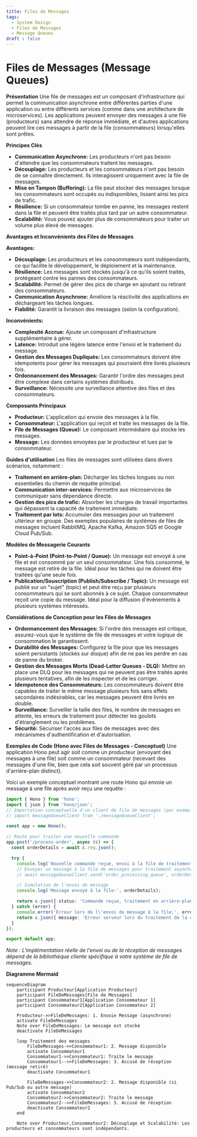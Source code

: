 ```yaml
---
title: Files de Messages
tags:
  - System Design
  - Files de Messages
  - Message Queues
draft : false
---
```


# Files de Messages (Message Queues)

**Présentation**
Une file de messages est un composant d'infrastructure qui permet la communication asynchrone entre différentes parties d'une application ou entre différents services (comme dans une architecture de microservices). Les applications peuvent envoyer des messages à une file (producteurs) sans attendre de réponse immédiate, et d'autres applications peuvent lire ces messages à partir de la file (consommateurs) lorsqu'elles sont prêtes.

**Principes Clés**
- **Communication Asynchrone:** Les producteurs n'ont pas besoin d'attendre que les consommateurs traitent les messages.
- **Découplage:** Les producteurs et les consommateurs n'ont pas besoin de se connaître directement. Ils interagissent uniquement avec la file de messages.
- **Mise en Tampon (Buffering):** La file peut stocker des messages lorsque les consommateurs sont occupés ou indisponibles, lissant ainsi les pics de trafic.
- **Résilience:** Si un consommateur tombe en panne, les messages restent dans la file et peuvent être traités plus tard par un autre consommateur.
- **Scalabilité:** Vous pouvez ajouter plus de consommateurs pour traiter un volume plus élevé de messages.

**Avantages et Inconvénients des Files de Messages**

**Avantages:**
- **Découplage:** Les producteurs et les consommateurs sont indépendants, ce qui facilite le développement, le déploiement et la maintenance.
- **Résilience:** Les messages sont stockés jusqu'à ce qu'ils soient traités, protégeant contre les pannes des consommateurs.
- **Scalabilité:** Permet de gérer des pics de charge en ajoutant ou retirant des consommateurs.
- **Communication Asynchrone:** Améliore la réactivité des applications en déchargeant les tâches longues.
- **Fiabilité:** Garantit la livraison des messages (selon la configuration).

**Inconvénients:**
- **Complexité Accrue:** Ajoute un composant d'infrastructure supplémentaire à gérer.
- **Latence:** Introduit une légère latence entre l'envoi et le traitement du message.
- **Gestion des Messages Dupliqués:** Les consommateurs doivent être idempotents pour gérer les messages qui pourraient être livrés plusieurs fois.
- **Ordonnancement des Messages:** Garantir l'ordre des messages peut être complexe dans certains systèmes distribués.
- **Surveillance:** Nécessite une surveillance attentive des files et des consommateurs.

**Composants Principaux**
- **Producteur:** L'application qui envoie des messages à la file.
- **Consommateur:** L'application qui reçoit et traite les messages de la file.
- **File de Messages (Queue):** Le composant intermédiaire qui stocke les messages.
- **Message:** Les données envoyées par le producteur et lues par le consommateur.

**Guides d'utilisation**
Les files de messages sont utilisées dans divers scénarios, notamment :
- **Traitement en arrière-plan:** Décharger les tâches longues ou non essentielles du chemin de requête principal.
- **Communication inter-services:** Permettre aux microservices de communiquer sans dépendance directe.
- **Gestion des pics de trafic:** Absorber les charges de travail importantes qui dépassent la capacité de traitement immédiate.
- **Traitement par lots:** Accumuler des messages pour un traitement ultérieur en groupe.
Des exemples populaires de systèmes de files de messages incluent RabbitMQ, Apache Kafka, Amazon SQS et Google Cloud Pub/Sub.

**Modèles de Messagerie Courants**
- **Point-à-Point (Point-to-Point / Queue):** Un message est envoyé à une file et est consommé par un seul consommateur. Une fois consommé, le message est retiré de la file. Idéal pour les tâches qui ne doivent être traitées qu'une seule fois.
- **Publication/Souscription (Publish/Subscribe / Topic):** Un message est publié sur un "sujet" (topic) et peut être reçu par plusieurs consommateurs qui se sont abonnés à ce sujet. Chaque consommateur reçoit une copie du message. Idéal pour la diffusion d'événements à plusieurs systèmes intéressés.

**Considérations de Conception pour les Files de Messages**
- **Ordonnancement des Messages:** Si l'ordre des messages est critique, assurez-vous que le système de file de messages et votre logique de consommation le garantissent.
- **Durabilité des Messages:** Configurez la file pour que les messages soient persistants (stockés sur disque) afin de ne pas les perdre en cas de panne du broker.
- **Gestion des Messages Morts (Dead-Letter Queues - DLQ):** Mettre en place une DLQ pour les messages qui ne peuvent pas être traités après plusieurs tentatives, afin de les inspecter et de les corriger.
- **Idempotence des Consommateurs:** Les consommateurs doivent être capables de traiter le même message plusieurs fois sans effets secondaires indésirables, car les messages peuvent être livrés en double.
- **Surveillance:** Surveiller la taille des files, le nombre de messages en attente, les erreurs de traitement pour détecter les goulots d'étranglement ou les problèmes.
- **Sécurité:** Sécuriser l'accès aux files de messages avec des mécanismes d'authentification et d'autorisation.

**Exemples de Code (Hono avec Files de Messages - Conceptuel)**
Une application Hono peut agir soit comme un producteur (envoyant des messages à une file) soit comme un consommateur (recevant des messages d'une file, bien que cela soit souvent géré par un processus d'arrière-plan distinct).

Voici un exemple conceptuel montrant une route Hono qui envoie un message à une file après avoir reçu une requête :

```typescript
import { Hono } from 'hono';
import { json } from 'hono/json';
// Importation conceptuelle d'un client de file de messages (par exemple, pour RabbitMQ ou SQS)
// import messageQueueClient from './messageQueueClient';

const app = new Hono();

// Route pour traiter une nouvelle commande
app.post('/process-order', async (c) => {
  const orderDetails = await c.req.json();

  try {
    console.log('Nouvelle commande reçue, envoi à la file de traitement...');
    // Envoyer un message à la file de messages pour traitement asynchrone
    // await messageQueueClient.send('order_processing_queue', orderDetails);

    // Simulation de l'envoi de message
    console.log('Message envoyé à la file:', orderDetails);

    return c.json({ status: 'Commande reçue, traitement en arrière-plan' });
  } catch (error) {
    console.error('Erreur lors de l\'envoi du message à la file:', error);
    return c.json({ message: 'Erreur serveur lors du traitement de la commande' }, 500);
  }
});

export default app;
```
*Note : L'implémentation réelle de l'envoi ou de la réception de messages dépend de la bibliothèque cliente spécifique à votre système de file de messages.*

**Diagramme Mermaid**
```mermaid
sequenceDiagram
    participant Producteur[Application Producteur]
    participant FileDeMessages[File de Messages]
    participant Consommateur1[Application Consommateur 1]
    participant Consommateur2[Application Consommateur 2]

    Producteur->>FileDeMessages: 1. Envoie Message (asynchrone)
    activate FileDeMessages
    Note over FileDeMessages: Le message est stocké
    deactivate FileDeMessages

    loop Traitement des messages
        FileDeMessages->>Consommateur1: 2. Message disponible
        activate Consommateur1
        Consommateur1->>Consommateur1: Traite le message
        Consommateur1-->>FileDeMessages: 3. Accusé de réception (message retiré)
        deactivate Consommateur1

        FileDeMessages->>Consommateur2: 2. Message disponible (si Pub/Sub ou autre message)
        activate Consommateur2
        Consommateur2->>Consommateur2: Traite le message
        Consommateur2-->>FileDeMessages: 3. Accusé de réception
        deactivate Consommateur2
    end

    Note over Producteur,Consommateur2: Découplage et Scalabilité: Les producteurs et consommateurs sont indépendants.